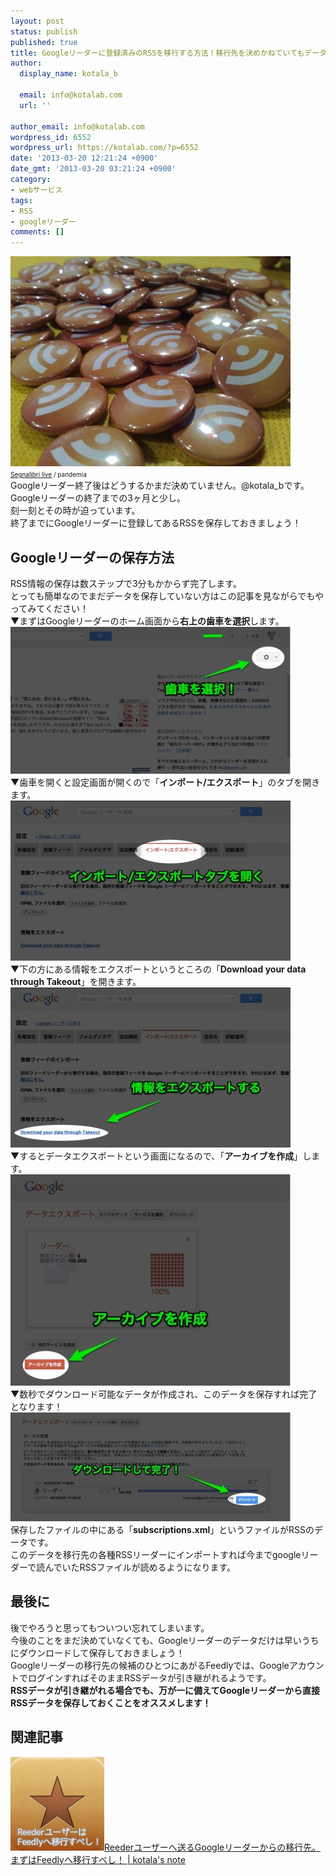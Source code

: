 ```yaml
---
layout: post
status: publish
published: true
title: Googleリーダーに登録済みのRSSを移行する方法！移行先を決めかねていてもデータだけは保存しておこう！
author:
  display_name: kotala_b

  email: info@kotalab.com
  url: ''

author_email: info@kotalab.com
wordpress_id: 6552
wordpress_url: https://kotalab.com/?p=6552
date: '2013-03-20 12:21:24 +0900'
date_gmt: '2013-03-20 03:21:24 +0900'
category:
- webサービス
tags:
- RSS
- googleリーダー
comments: []
---
```

<p><img src="/wp-content/uploads/rss_121210-448x336.jpg" alt="rss_121210" width="448" height="336" class="alignnone size-large wp-image-4666" /><br />
<span style="font-size:10px;"><a href="https://www.flickr.com/photos/pandemia/457723666/" target="_blank">Segnalibri live</a> / pandemia</span><br />
Googleリーダー終了後はどうするかまだ決めていません。@kotala_bです。<br />
Googleリーダーの終了までの3ヶ月と少し。<br />
刻一刻とその時が迫っています。<br />
終了までにGoogleリーダーに登録してあるRSSを保存しておきましょう！<br />
</p>
<!--more-->
<h2>Googleリーダーの保存方法</h2>
<p>RSS情報の保存は数ステップで3分もかからず完了します。<br />
とっても簡単なのでまだデータを保存していない方はこの記事を見ながらでもやってみてください！<br />
▼まずはGoogleリーダーのホーム画面から<strong>右上の歯車を選択</strong>します。<br />
<img src="/wp-content/uploads/googlereader_130320_01-448x235.jpg" alt="googlereader_130320_01" width="448" height="235" class="alignnone size-large wp-image-6553" /><br />
▼歯車を開くと設定画面が開くので「<strong>インポート/エクスポート</strong>」のタブを開きます。<br />
<img src="/wp-content/uploads/googlereader_130320_02-448x256.jpg" alt="googlereader_130320_02" width="448" height="256" class="alignnone size-large wp-image-6554" /><br />
▼下の方にある情報をエクスポートというところの「<strong>Download your data through Takeout</strong>」を開きます。<br />
<img src="/wp-content/uploads/googlereader_130320_03-448x256.jpg" alt="googlereader_130320_03" width="448" height="256" class="alignnone size-large wp-image-6555" /><br />
▼するとデータエクスポートという画面になるので、「<strong>アーカイブを作成</strong>」します。<br />
<img src="/wp-content/uploads/googlereader_130320_04-448x338.jpg" alt="googlereader_130320_04" width="448" height="338" class="alignnone size-large wp-image-6556" /><br />
▼数秒でダウンロード可能なデータが作成され、このデータを保存すれば完了となります！<br />
<img src="/wp-content/uploads/googlereader_130320_05-448x174.jpg" alt="googlereader_130320_05" width="448" height="174" class="alignnone size-large wp-image-6557" /><br />
保存したファイルの中にある「<strong>subscriptions.xml</strong>」というファイルがRSSのデータです。<br />
このデータを移行先の各種RSSリーダーにインポートすれば今までgoogleリーダーで読んでいたRSSファイルが読めるようになります。</p>
<h2>最後に</h2>
<p>後でやろうと思ってもついつい忘れてしまいます。<br />
今後のことをまだ決めていなくても、Googleリーダーのデータだけは早いうちにダウンロードして保存しておきましょう！<br />
Googleリーダーの移行先の候補のひとつにあがるFeedlyでは、GoogleアカウントでログインすればそのままRSSデータが引き継がれるようです。<br />
<strong>RSSデータが引き継がれる場合でも、万が一に備えてGoogleリーダーから直接RSSデータを保存しておくことをオススメします！</strong></p>
<h2 class="rele">関連記事</h2>
<p><a href="/reeder-feedly" target="_blank"><img  class="alignleft" src="/wp-content/uploads/reeder_130628-300x300.jpg" alt="Reederユーザーへ送るGoogleリーダーからの移行先。まずはFeedlyへ移行すべし！ | kotala's note" width="150" /></a><a href="/reeder-feedly" target="_blank">Reederユーザーへ送るGoogleリーダーからの移行先。まずはFeedlyへ移行すべし！ | kotala's note</a><br style="clear:both;" /></p>
